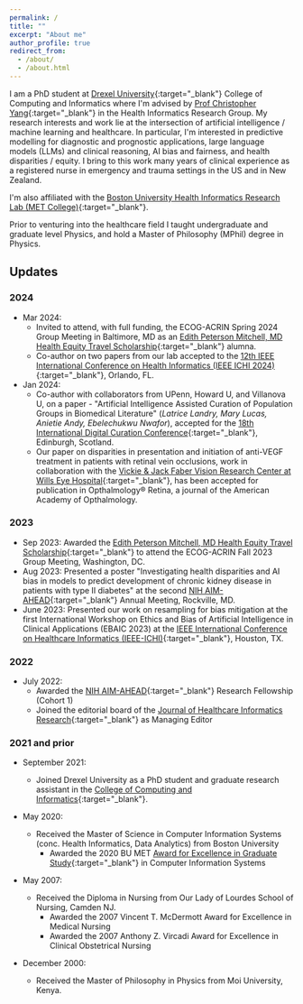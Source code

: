 ```yaml
---
permalink: /
title: ""
excerpt: "About me"
author_profile: true
redirect_from: 
  - /about/
  - /about.html
---
```


I am a PhD student at [Drexel University](https://drexel.edu/cci/){:target="_blank"} College of Computing and Informatics where I'm advised by [Prof Christopher Yang](http://cci.drexel.edu/faculty/cyang/){:target="_blank"} in the Health Informatics Research Group. My research interests and work lie at the intersection of artificial intelligence / machine learning and healthcare.  In particular, I'm interested in predictive modelling for diagnostic and prognostic applications, large language models (LLMs) and clinical reasoning, AI bias and fairness, and health disparities / equity. I bring to this work many years of clinical experience as a registered nurse in emergency and trauma settings in the US and in New Zealand.

I'm also affiliated with the [Boston University Health Informatics Research Lab (MET College)](https://www.bu.edu/met/){:target="_blank"}. 

Prior to venturing into the healthcare field I taught undergraduate and graduate level Physics, and hold a Master of Philosophy (MPhil) degree in Physics.

## Updates

### 2024
- Mar 2024: 
  - Invited to attend, with full funding, the ECOG-ACRIN Spring 2024 Group Meeting in Baltimore, MD as an [Edith Peterson Mitchell, MD Health Equity Travel Scholarship](https://ecog-acrin.org/research/mentorship/travel-scholarships/){:target="_blank"} alumna.
  - Co-author on two papers from our lab accepted to the [12th IEEE International Conference on Health Informatics (IEEE ICHI 2024)](https://ieeeichi2024.github.io/){:target="_blank"}, Orlando, FL.
- Jan 2024: 
  - Co-author with collaborators from UPenn, Howard U, and Villanova U, on a paper - "Artificial Intelligence Assisted Curation of Population Groups in Biomedical Literature" (*Latrice Landry, Mary Lucas, Anietie Andy, Ebelechukwu Nwafor*), accepted for the [18th International Digital Curation Conference](https://dcc.ac.uk/events/idcc24){:target="_blank"}, Edinburgh, Scotland.
  - Our paper on disparities in presentation and initiation of anti-VEGF treatment in patients with retinal vein occlusions, work in collaboration with the [Vickie & Jack Faber Vision Research Center at Wills Eye Hospital](https://www.willseye.org/research-2/){:target="_blank"}, has been accepted for publication in Opthalmology® Retina, a journal of the American Academy of Opthalmology. 

### 2023
- Sep 2023: Awarded the [Edith Peterson Mitchell, MD Health Equity Travel Scholarship](https://ecog-acrin.org/research/mentorship/travel-scholarships/){:target="_blank"} to attend the ECOG-ACRIN Fall 2023 Group Meeting, Washington, DC.
- Aug 2023: Presented a poster "Investigating health disparities and AI bias in models to predict development of chronic kidney disease in patients with type II diabetes" at the second [NIH AIM-AHEAD](https://aim-ahead.net/){:target="_blank"} Annual Meeting, Rockville, MD.
- June 2023: Presented our work on resampling for bias mitigation at the first International Workshop on Ethics and Bias of Artificial Intelligence in Clinical Applications (EBAIC 2023) at the [IEEE International Conference on Healthcare Informatics (IEEE-ICHI)](https://ieeeichi.github.io/ICHI2023/){:target="_blank"}, Houston, TX.


### 2022

- July 2022: 
  - Awarded the [NIH AIM-AHEAD](https://aim-ahead.net/){:target="_blank"} Research Fellowship (Cohort 1)
  - Joined the editorial board of the [Journal of Healthcare Informatics Research](https://www.springer.com/journal/41666){:target="_blank"} as Managing Editor

### 2021 and prior

- September 2021: 
  - Joined Drexel University as a PhD student and graduate research assistant in the [College of Computing and Informatics](https://drexel.edu/cci/){:target="_blank"}.

- May 2020: 
  - Received the Master of Science in Computer Information Systems (conc. Health Informatics, Data Analytics) from Boston University
    - Awarded the 2020 BU MET [Award for Excellence in Graduate Study](https://www.bu.edu/met/about/deans-welcome/awards/){:target="_blank"} in Computer Information Systems

- May 2007: 
  - Received the Diploma in Nursing from Our Lady of Lourdes School of Nursing, Camden NJ.
    - Awarded the 2007 Vincent T. McDermott Award for Excellence in Medical Nursing
    - Awarded the 2007 Anthony Z. Vircadi Award for Excellence in Clinical Obstetrical Nursing

- December 2000: 
  - Received the Master of Philosophy in Physics from Moi University, Kenya.
